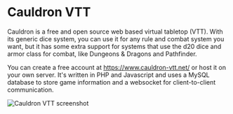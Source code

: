 Cauldron VTT
============

Cauldron is a free and open source web based virtual tabletop (VTT). With its
generic dice system, you can use it for any rule and combat system you want,
but it has some extra support for systems that use the d20 dice and armor class
for combat, like Dungeons & Dragons and Pathfinder.

You can create a free account at https://www.cauldron-vtt.net/ or host it on
your own server. It's written in PHP and Javascript and uses a MySQL database
to store game information and a websocket for client-to-client communication.

![Cauldron VTT screenshot](https://gitlab.com/hsleisink/cauldron/-/raw/master/public/images/screenshot.png)
